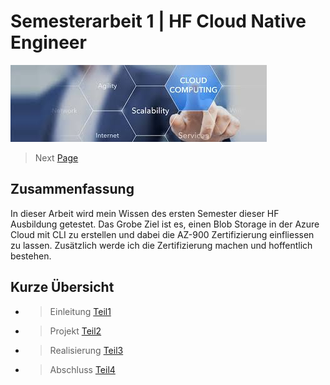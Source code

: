 # Semesterarbeit 1 | HF Cloud Native Engineer

![Titelbild](Titelbild.jpg)

> Next [Page](/Semesterarbeit1/Sites/Teil%201%20Einleitung.md)

## Zusammenfassung

In dieser Arbeit wird mein Wissen des ersten Semester dieser HF Ausbildung getestet. Das Grobe Ziel ist es, einen Blob Storage in der Azure Cloud mit CLI zu erstellen und dabei die AZ-900 Zertifizierung einfliessen zu lassen. Zusätzlich werde ich die Zertifizierung machen und hoffentlich bestehen.

## Kurze Übersicht

- > Einleitung [Teil1](/Semesterarbeit1/Sites/Teil%201%20Einleitung.md)
- > Projekt [Teil2](/Semesterarbeit1/Sites/Teil%202%20Projekt.md)
- > Realisierung [Teil3](/Semesterarbeit1/Sites/Teil%203%20Realisieren.md)
- > Abschluss [Teil4](/Semesterarbeit1/Sites/Teil%204%20Abschluss.md)





